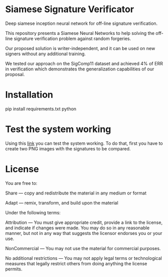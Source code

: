 # Siamese Signature Verificator
Deep siamese inception neural network for off-line signature verification.

This repository presents a Siamese Neural Networks to help solving the off-line signature verification problem against random forgeries. 

Our proposed solution is writer-independent, and it can be used on new signers without any additional training. 

We tested our approach on the SigComp11 dataset and achieved 4% of ERR in verification which demonstrates the generalization capabilities of our proposal.

# Installation

pip install requirements.txt
python 

# Test the system working

Using this [link](http://193.147.52.134:9000/) you can test the system working. To do that, first you have to create two PNG images with the signatures to be compared.

# License

You are free to:

Share — copy and redistribute the material in any medium or format

Adapt — remix, transform, and build upon the material 

Under the following terms:

Attribution — You must give appropriate credit, provide a link to the license, and indicate if changes were made. You may do so in any reasonable manner, but not in any way that suggests the licensor endorses you or your use.

NonCommercial — You may not use the material for commercial purposes.

No additional restrictions — You may not apply legal terms or technological measures that legally restrict others from doing anything the license permits.

